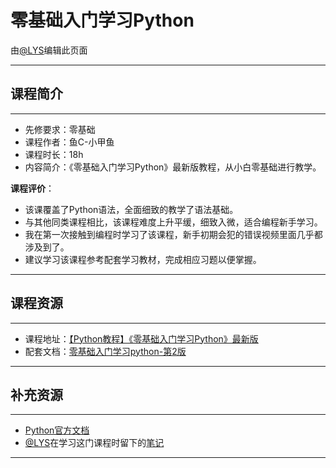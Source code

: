 # 零基础入门学习Python

由[@LYS](https://lys2021.com/)编辑此页面

****

## 课程简介

****

- 先修要求：零基础
- 课程作者：鱼C-小甲鱼
- 课程时长：18h
- 内容简介：《零基础入门学习Python》最新版教程，从小白零基础进行教学。

**课程评价**：

* 该课覆盖了Python语法，全面细致的教学了语法基础。
* 与其他同类课程相比，该课程难度上升平缓，细致入微，适合编程新手学习。
* 我在第一次接触到编程时学习了该课程，新手初期会犯的错误视频里面几乎都涉及到了。
* 建议学习该课程参考配套学习教材，完成相应习题以便掌握。

<!-- 介绍学习该门课程主观感受，内容包括但不限于：
    （1）课程覆盖的知识点范围
    （2）与同类课程相比它的优势与特点
    （3）学习这门课程的体验与感受
    （4）自学这门课的注意点（踩过的坑、难度预警等等）
    （5）... ...
-->

****

## 课程资源

****

- 课程地址：[【Python教程】《零基础入门学习Python》最新版](https://www.bilibili.com/video/BV1c4411e77t/?spm_id_from=333.337.search-card.all.click&vd_source=ce95ad6607d316dd76f87b90ab69fa3f)
- 配套文档：[零基础入门学习python-第2版](https://pan.baidu.com/s/1lbYjcpkYKiBFrhyGqlXCoQ?pwd=haue)

****

## 补充资源

****

* [Python官方文档](https://docs.python.org/zh-cn/3.9/tutorial/index.html)
* [@LYS](https://lys2021.com/)在学习这门课程时留下的[笔记](https://lys2021.com/?p=1125)

****